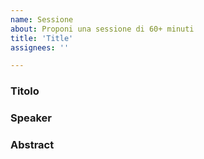 ```yaml
---
name: Sessione
about: Proponi una sessione di 60+ minuti
title: 'Title'
assignees: ''

---
```


### Titolo

### Speaker

### Abstract


